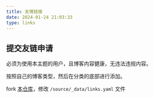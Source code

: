 ```yaml
---
title: 友情链接
date: 2024-01-24 21:03:33
type: links
---
```


## 提交友链申请

必须为使用本主题的用户，且博客内容健康，无违法违规内容。

按照自己的博客类型，然后在分类的底部进行添加。

fork [本仓库](https://github.com/wleelw/solitude.wzsco.top)，修改  `/source/_data/links.yaml`  文件
